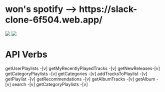 <h1>won's spotify --> https://slack-clone-6f504.web.app/</h1>
<img src="https://user-images.githubusercontent.com/62073233/113490736-18fc6280-949a-11eb-8e08-a2220442dc36.PNG"/>
<img src="https://user-images.githubusercontent.com/62073233/113491063-f3705880-949b-11eb-807c-26beb47e26b5.PNG"/>





<h1>API Verbs</h1>
 getUserPlaylists -[v] getMyRecentlyPlayedTracks -[v]  getNewReleases-[v]  getCategoryPlaylists -[v]  getCategories -[v] addTracksToPlaylist -[v]  getPlaylist -[v] getRecommendations -[v] getAlbumTracks -[v]  getAlbum -[v] search -[v]  getCategoryPlaylists -[v] 
 
